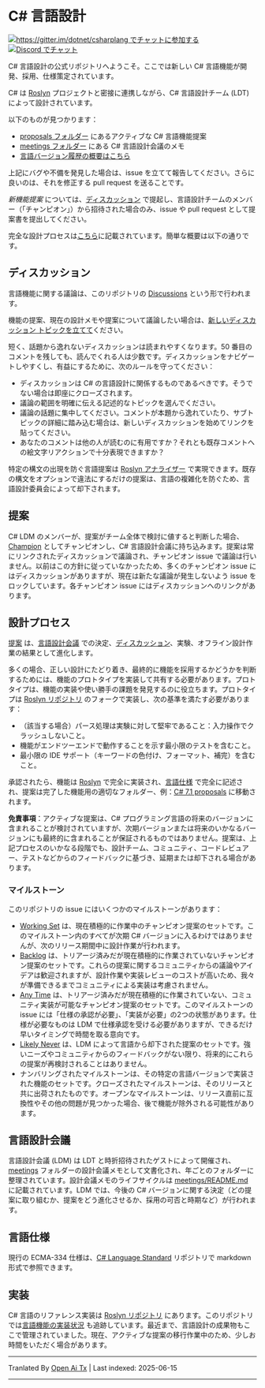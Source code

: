 # C# 言語設計

[![https://gitter.im/dotnet/csharplang でチャットに参加する](https://badges.gitter.im/dotnet/csharplang.svg)](https://gitter.im/dotnet/csharplang?utm_source=badge&utm_medium=badge&utm_campaign=pr-badge&utm_content=badge) [![Discord でチャット](https://discordapp.com/api/guilds/143867839282020352/widget.png)](https://aka.ms/dotnet-discord-csharp)

C# 言語設計の公式リポジトリへようこそ。ここでは新しい C# 言語機能が開発、採用、仕様策定されています。

C# は [Roslyn](https://github.com/dotnet/roslyn) プロジェクトと密接に連携しながら、C# 言語設計チーム (LDT) によって設計されています。

以下のものが見つかります：

- [proposals フォルダー](proposals) にあるアクティブな C# 言語機能提案
- [meetings フォルダー](meetings) にある C# 言語設計会議のメモ
- [言語バージョン履歴の概要はこちら](Language-Version-History.md)

上記にバグや不備を発見した場合は、issue を立てて報告してください。さらに良いのは、それを修正する pull request を送ることです。

*新機能提案* については、[ディスカッション](https://github.com/dotnet/csharplang/labels/Discussion) で提起し、言語設計チームのメンバー（「チャンピオン」）から招待された場合のみ、issue や pull request として提案書を提出してください。

完全な設計プロセスは[こちら](Design-Process.md)に記載されています。簡単な概要は以下の通りです。

## ディスカッション

言語機能に関する議論は、このリポジトリの [Discussions](https://github.com/dotnet/csharplang/discussions) という形で行われます。

機能の提案、現在の設計メモや提案について議論したい場合は、[新しいディスカッション トピックを立てて](https://github.com/dotnet/csharplang/discussions/new)ください。

短く、話題から逸れないディスカッションは読まれやすくなります。50 番目のコメントを残しても、読んでくれる人は少数です。ディスカッションをナビゲートしやすくし、有益にするために、次のルールを守ってください：

- ディスカッションは C# の言語設計に関係するものであるべきです。そうでない場合は即座にクローズされます。
- 議論の範囲を明確に伝える記述的なトピックを選んでください。
- 議論の話題に集中してください。コメントが本題から逸れていたり、サブトピックの詳細に踏み込む場合は、新しいディスカッションを始めてリンクを貼ってください。
- あなたのコメントは他の人が読むのに有用ですか？それとも既存コメントへの絵文字リアクションで十分表現できますか？

特定の構文の出現を防ぐ言語提案は [Roslyn アナライザー](https://docs.microsoft.com/visualstudio/extensibility/getting-started-with-roslyn-analyzers) で実現できます。既存の構文をオプションで違法にするだけの提案は、言語の複雑化を防ぐため、言語設計委員会によって却下されます。

## 提案

C# LDM のメンバーが、提案がチーム全体で検討に値すると判断した場合、[Champion](https://github.com/dotnet/csharplang/issues?q=is%3Aopen+is%3Aissue+label%3A%22Proposal+champion%22) としてチャンピオンし、C# 言語設計会議に持ち込みます。提案は常にリンクされたディスカッションで議論され、チャンピオン issue で議論は行いません。以前はこの方針に従っていなかったため、多くのチャンピオン issue にはディスカッションがありますが、現在は新たな議論が発生しないよう issue をロックしています。各チャンピオン issue にはディスカッションへのリンクがあります。

## 設計プロセス

[提案](proposals) は、[言語設計会議](meetings) での決定、[ディスカッション](https://github.com/dotnet/csharplang/discussions)、実験、オフライン設計作業の結果として進化します。

多くの場合、正しい設計にたどり着き、最終的に機能を採用するかどうかを判断するためには、機能のプロトタイプを実装して共有する必要があります。プロトタイプは、機能の実装や使い勝手の課題を発見するのに役立ちます。プロトタイプは [Roslyn リポジトリ](https://github.com/dotnet/roslyn) のフォークで実装し、次の基準を満たす必要があります：

- （該当する場合）パース処理は実験に対して堅牢であること：入力操作でクラッシュしないこと。
- 機能がエンドツーエンドで動作することを示す最小限のテストを含むこと。
- 最小限の IDE サポート（キーワードの色付け、フォーマット、補完）を含むこと。

承認されたら、機能は [Roslyn](https://github.com/dotnet/roslyn) で完全に実装され、[言語仕様](spec) で完全に記述され、提案は完了した機能用の適切なフォルダー、例：[C# 7.1 proposals](proposals/csharp-7.1) に移動されます。

**免責事項**：アクティブな提案は、C# プログラミング言語の将来のバージョンに含まれることが検討されていますが、次期バージョンまたは将来のいかなるバージョンにも最終的に含まれることが保証されるものではありません。提案は、上記プロセスのいかなる段階でも、設計チーム、コミュニティ、コードレビュアー、テストなどからのフィードバックに基づき、延期または却下される場合があります。

### マイルストーン

このリポジトリの issue にはいくつかのマイルストーンがあります：
* [Working Set](https://github.com/dotnet/csharplang/milestone/19) は、現在積極的に作業中のチャンピオン提案のセットです。このマイルストーン内のすべてが次期 C# バージョンに入るわけではありませんが、次のリリース期間中に設計作業が行われます。
* [Backlog](https://github.com/dotnet/csharplang/milestone/10) は、トリアージ済みだが現在積極的に作業されていないチャンピオン提案のセットです。これらの提案に関するコミュニティからの議論やアイデアは歓迎されますが、設計作業や実装レビューのコストが高いため、我々が準備できるまでコミュニティによる実装は考慮されません。
* [Any Time](https://github.com/dotnet/csharplang/milestone/14) は、トリアージ済みだが現在積極的に作業されていない、コミュニティ実装が可能なチャンピオン提案のセットです。このマイルストーンの issue には「仕様の承認が必要」、「実装が必要」の2つの状態があります。仕様が必要なものは LDM で仕様承認を受ける必要がありますが、できるだけ早いタイミングで時間を取る意向です。
* [Likely Never](https://github.com/dotnet/csharplang/milestone/13) は、LDM によって言語から却下された提案のセットです。強いニーズやコミュニティからのフィードバックがない限り、将来的にこれらの提案が再検討されることはありません。
* ナンバリングされたマイルストーンは、その特定の言語バージョンで実装された機能のセットです。クローズされたマイルストーンは、そのリリースと共に出荷されたものです。オープンなマイルストーンは、リリース直前に互換性やその他の問題が見つかった場合、後で機能が除外される可能性があります。

## 言語設計会議

言語設計会議 (LDM) は LDT と時折招待されたゲストによって開催され、[meetings](meetings) フォルダーの設計会議メモとして文書化され、年ごとのフォルダーに整理されています。設計会議メモのライフサイクルは [meetings/README.md](meetings/README.md) に記載されています。LDM では、今後の C# バージョンに関する決定（どの提案に取り組むか、提案をどう進化させるか、採用の可否と時期など）が行われます。

## 言語仕様

現行の ECMA-334 仕様は、[C# Language Standard](https://github.com/dotnet/csharpstandard/) リポジトリで markdown 形式で参照できます。

## 実装

C# 言語のリファレンス実装は [Roslyn リポジトリ](https://github.com/dotnet/roslyn) にあります。このリポジトリでは[言語機能の実装状況](https://github.com/dotnet/roslyn/blob/main/docs/Language%20Feature%20Status.md) も追跡しています。最近まで、言語設計の成果物もここで管理されていました。現在、アクティブな提案の移行作業中のため、少しお時間をいただく場合があります。

---

Tranlated By [Open Ai Tx](https://github.com/OpenAiTx/OpenAiTx) | Last indexed: 2025-06-15

---